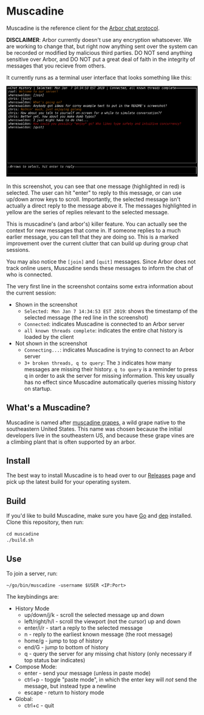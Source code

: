 # Muscadine

Muscadine is the reference client for the [Arbor chat protocol](https://github.com/arborchat/protocol).

**DISCLAIMER**: Arbor currently doesn't use any encryption whatsoever. We are working to change that, but
right now anything sent over the system can be recorded or modified by malicious third parties. DO NOT
send anything sensitive over Arbor, and DO NOT put a great deal of faith in the integrity of messages
that you recieve from others.

It currently runs as a terminal user interface that looks something like this:

![muscadine screenshot](./img/readme-screenshot.png)

In this screenshot, you can see that one message (highlighted in red) is selected. The user can hit "enter"
to reply to this message, or can use up/down arrow keys to scroll. Importantly, the selected message isn't
actually a direct reply to the message above it. The messages highlighted in yellow are the series of replies
relevant to the selected message.

This is muscadine's (and arbor's) killer feature. You can actually see the context for new messages that come
in. If someone replies to a much earlier message, you can tell that they are doing so. This is a marked improvement
over the current clutter that can build up during group chat sessions.

You may also notice the `[join]` and `[quit]` messages. Since Arbor does not track online users, Muscadine sends these
messages to inform the chat of who is connected.

The very first line in the screenshot contains some extra information about the current session:

- Shown in the screenshot
    - `Selected: Mon Jan 7 14:34:53 EST 2019`: shows the timestamp of the selected message (the red line in the screenshot)
    - `Connected`: indicates Muscadine is connected to an Arbor server
    - `all known threads complete`: indicates the entire chat history is loaded by the client
- Not shown in the screenshot
    - `Connecting...`: indicates Muscadine is trying to connect to an Arbor server
    - `3+ broken threads, q to query`: The `3` indicates how many messages are missing their history. `q to query` is a
    reminder to press q in order to ask the server for missing information. This key usually has no effect since Muscadine
    automatically queries missing history on startup.

## What's a Muscadine?

Muscadine is named after [muscadine grapes](https://en.wikipedia.org/wiki/Vitis_rotundifolia), a wild grape native to the
southeastern United States. This name was chosen because the initial developers live in the southeastern US, and because
these grape vines are a climbing plant that is often supported by an arbor.

## Install

The best way to install Muscadine is to head over to our [Releases](https://github.com/arborchat/muscadine/releases) page and pick up the latest build for your operating system.

## Build

If you'd like to build Muscadine, make sure you have [Go](https://golang.org/) and [dep](https://github.com/golang/dep) installed. Clone this repository, then run:

```
cd muscadine
./build.sh
```

## Use

To join a server, run:

```
~/go/bin/muscadine -username $USER <IP:Port>
```

The keybindings are:

- History Mode
    - up/down/j/k - scroll the selected message up and down
    - left/right/h/l - scroll the viewport (not the cursor) up and down
    - enter/i/r - start a reply to the selected message
    - n - reply to the earliest known message (the root message)
    - home/g - jump to top of history
    - end/G - jump to bottom of history
    - q - query the server for any missing chat history (only necessary if top status bar indicates)
- Compose Mode:
    - enter - send your message (unless in paste mode)
    - ctrl+p - toggle "paste mode", in which the enter key will *not* send the message, but instead type a newline
    - escape - return to history mode
- Global:
    - ctrl+c - quit

